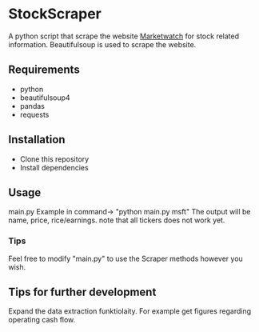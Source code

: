 # StockScraper
A python script that scrape the website [Marketwatch](https://www.marketwatch.com/) for stock related information. Beautifulsoup is used to scrape the website.

## Requirements
- python
- beautifulsoup4 
- pandas
- requests

## Installation
- Clone this repository
- Install dependencies

## Usage
main.py <ticker>
Example in command-> "python main.py msft"
The output will be name, price, rice/earnings.
note that all tickers does not work yet. 

### Tips
Feel free to modify "main.py" to use the Scraper methods however you wish.

## Tips for further development
Expand the data extraction funktiolaity. For example get figures regarding operating cash flow.
